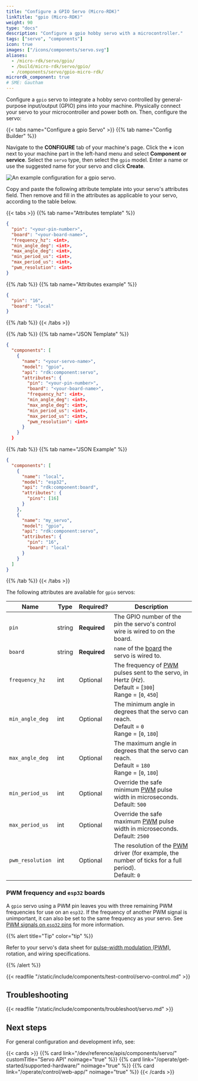 ```yaml
---
title: "Configure a GPIO Servo (Micro-RDK)"
linkTitle: "gpio (Micro-RDK)"
weight: 90
type: "docs"
description: "Configure a gpio hobby servo with a microcontroller."
tags: ["servo", "components"]
icon: true
images: ["/icons/components/servo.svg"]
aliases:
  - /micro-rdk/servo/gpio/
  - /build/micro-rdk/servo/gpio/
  - /components/servo/gpio-micro-rdk/
micrordk_component: true
# SME: Gautham
---
```


Configure a `gpio` servo to integrate a hobby servo controlled by general-purpose input/output (GPIO) pins into your machine.
Physically connect your servo to your microcontroller and power both on.
Then, configure the servo:

{{< tabs name="Configure a gpio Servo" >}}
{{% tab name="Config Builder" %}}

Navigate to the **CONFIGURE** tab of your machine's page.
Click the **+** icon next to your machine part in the left-hand menu and select **Component or service**.
Select the `servo` type, then select the `gpio` model.
Enter a name or use the suggested name for your servo and click **Create**.

![An example configuration for a gpio servo.](/components/servo/gpio-servo-ui-config.png)

Copy and paste the following attribute template into your servo's attributes field.
Then remove and fill in the attributes as applicable to your servo, according to the table below.

{{< tabs >}}
{{% tab name="Attributes template" %}}

```json {class="line-numbers linkable-line-numbers"}
{
  "pin": "<your-pin-number>",
  "board": "<your-board-name>",
  "frequency_hz": <int>,
  "min_angle_deg": <int>,
  "max_angle_deg": <int>,
  "min_period_us": <int>,
  "max_period_us": <int>,
  "pwm_resolution": <int>
}
```

{{% /tab %}}
{{% tab name="Attributes example" %}}

```json {class="line-numbers linkable-line-numbers"}
{
  "pin": "16",
  "board": "local"
}
```

{{% /tab %}}
{{< /tabs >}}

{{% /tab %}}
{{% tab name="JSON Template" %}}

```json {class="line-numbers linkable-line-numbers"}
{
  "components": [
    {
      "name": "<your-servo-name>",
      "model": "gpio",
      "api": "rdk:component:servo",
      "attributes": {
        "pin": "<your-pin-number>",
        "board": "<your-board-name>",
        "frequency_hz": <int>,
        "min_angle_deg": <int>,
        "max_angle_deg": <int>,
        "min_period_us": <int>,
        "max_period_us": <int>,
        "pwm_resolution": <int>
      }
    }
  }
```

{{% /tab %}}
{{% tab name="JSON Example" %}}

```json {class="line-numbers linkable-line-numbers"}
{
  "components": [
    {
      "name": "local",
      "model": "esp32",
      "api": "rdk:component:board",
      "attributes": {
        "pins": [16]
      }
    },
    {
      "name": "my_servo",
      "model": "gpio",
      "api": "rdk:component:servo",
      "attributes": {
        "pin": "16",
        "board": "local"
      }
    }
  ]
}
```

{{% /tab %}}
{{< /tabs >}}

The following attributes are available for `gpio` servos:

<!-- prettier-ignore -->
| Name | Type | Required? | Description |
| ---- | ---- | --------- | ----------- |
| `pin` | string | **Required** | The GPIO number of the pin the servo's control wire is wired to on the board. |
| `board` | string | **Required** | `name` of the [board](/operate/reference/components/board/) the servo is wired to. |
| `frequency_hz` | int | Optional | The frequency of [PWM](https://docs.arduino.cc/learn/microcontrollers/analog-output) pulses sent to the servo, in Hertz (*Hz*). <br> Default = [`300`] <br> Range = [`0`, `450`] |
| `min_angle_deg` | int | Optional | The minimum angle in degrees that the servo can reach. <br> Default = `0` <br> Range = [`0`, `180`] |
| `max_angle_deg` | int | Optional | The maximum angle in degrees that the servo can reach. <br> Default = `180` <br> Range = [`0`, `180`] |
| `min_period_us` | int | Optional | Override the safe minimum [PWM](https://docs.arduino.cc/learn/microcontrollers/analog-output) pulse width in microseconds. <br> Default: `500` |
| `max_period_us` | int | Optional | Override the safe maximum [PWM](https://docs.arduino.cc/learn/microcontrollers/analog-output) pulse width in microseconds. <br> Default: `2500` |
| `pwm_resolution` | int | Optional | The resolution of the [PWM](https://docs.arduino.cc/learn/microcontrollers/analog-output) driver (for example, the number of ticks for a full period). <br> Default: `0` |

### PWM frequency and `esp32` boards

A `gpio` servo using a PWM pin leaves you with three remaining PWM frequencies for use on an `esp32`.
If the frequency of another PWM signal is unimportant, it can also be set to the same frequency as your servo.
See [PWM signals on `esp32` pins](/operate/reference/components/board/esp32/#pwm-signals-on-esp32-pins) for more information.

{{% alert title="Tip" color="tip" %}}

Refer to your servo's data sheet for [pulse-width modulation (PWM)](https://docs.arduino.cc/learn/microcontrollers/analog-output), rotation, and wiring specifications.

{{% /alert %}}

{{< readfile "/static/include/components/test-control/servo-control.md" >}}

## Troubleshooting

{{< readfile "/static/include/components/troubleshoot/servo.md" >}}

## Next steps

For general configuration and development info, see:

{{< cards >}}
{{% card link="/dev/reference/apis/components/servo/" customTitle="Servo API" noimage="true" %}}
{{% card link="/operate/get-started/supported-hardware/" noimage="true" %}}
{{% card link="/operate/control/web-app/" noimage="true" %}}
{{< /cards >}}
